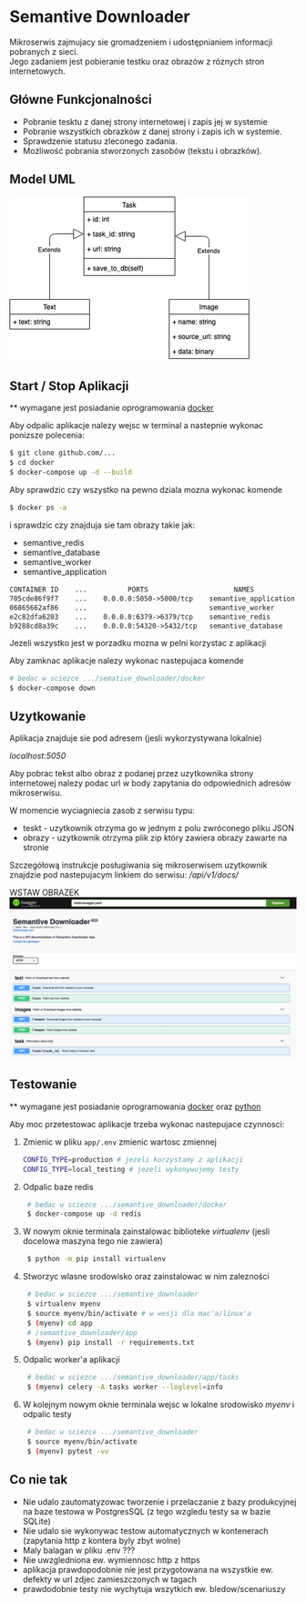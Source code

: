 # Semantive Downloader

Mikroserwis zajmujacy sie gromadzeniem i udostępnianiem informacji pobranych z sieci.  
Jego zadaniem jest pobieranie testku oraz obrazów z róznych stron internetowych.


## Główne Funkcjonalności

- Pobranie tesktu z danej strony internetowej i zapis jej w systemie
- Pobranie wszystkich obrazków z danej strony i zapis ich w systemie.
- Sprawdzenie statusu zleconego zadania.
- Możliwość pobrania stworzonych zasobów (tekstu i obrazków).


## Model UML

![UML](docs/Semantive_downloader.png)


## Start / Stop Aplikacji

** wymagane jest posiadanie oprogramowania [docker](https://docs.docker.com/docker-for-mac/install/)

Aby odpalic aplikacje nalezy wejsc w terminal a nastepnie wykonac ponizsze polecenia:
```bash
$ git clone github.com/...
$ cd docker
$ docker-compose up -d --build
```

Aby sprawdzic czy wszystko na pewno dziala mozna wykonac komende
```bash
$ docker ps -a
```
i sprawdzic czy znajduja sie tam obrazy takie jak:
- semantive_redis
- semantive_database
- semantive_worker
- semantive_application

```
CONTAINER ID    ...          PORTS                     NAMES
705cde86f9f7    ...    0.0.0.0:5050->5000/tcp    semantive_application
06865662af86    ...                              semantive_worker
e2c82dfa6203    ...    0.0.0.0:6379->6379/tcp    semantive_redis
b9288cd8a39c    ...    0.0.0.0:54320->5432/tcp   semantive_database
```

Jezeli wszystko jest w porzadku mozna w pelni korzystac z aplikacji

Aby zamknac aplikacje nalezy wykonac nastepujaca komende
```bash
# bedac w sciezce .../semative_downloader/docker
$ docker-compose down
```


## Uzytkowanie

Aplikacja znajduje sie pod adresem (jesli wykorzystywana lokalnie)

<i>localhost:5050</i>

Aby pobrac tekst albo obraz z podanej przez uzytkownika strony internetowej 
nalezy podac url w body zapytania do odpowiednich adresów mikroserwisu.  

W momencie wyciagniecia zasob z serwisu typu:
- teskt - uzytkownik otrzyma go w jednym z polu zwróconego pliku JSON
- obrazy - uzytkownik otrzyma plik zip który zawiera obrazy zawarte na stronie

Szczegółową instrukcje posługiwania się mikroserwisem uzytkownik znajdzie pod nastepujacym linkiem do serwisu:
<i>/api/v1/docs/</i>

WSTAW OBRAZEK
![API_docs](docs/api_docs.png)


## Testowanie

** wymagane jest posiadanie oprogramowania [docker](https://docs.docker.com/docker-for-mac/install/) oraz [python](https://www.python.org/downloads/)

Aby moc przetestowac aplikacje trzeba wykonac nastepujace czynnosci:  

1. Zmienic w pliku `app/.env` zmienic wartosc zmiennej 
   ```bash
   CONFIG_TYPE=production # jezeli korzystamy z aplikacji
   CONFIG_TYPE=local_testing # jezeli wykonywujemy testy
   ```
2. Odpalic baze redis
   ```bash
    # bedac w sciezce .../semantive_downloader/docker
    $ docker-compose up -d redis
   ```
3. W nowym oknie terminala zainstalowac biblioteke <i>virtualenv</i> (jesli docelowa maszyna tego nie zawiera)
   ```bash
    $ python -m pip install virtualenv
   ```
4. Stworzyc wlasne srodowisko oraz zainstalowac w nim zalezności
   ```bash
    # bedac w sciezce .../semantive_downloader
    $ virtualenv myenv
    $ source myenv/bin/activate # w wesji dla mac'a/linux'a 
    $ (myenv) cd app
    # /semantive_downloader/app
    $ (myenv) pip install -r requirements.txt
   ```
5. Odpalic worker'a aplikacji
   ```bash
    # bedac w sciezce .../semantive_downloader/app/tasks
    $ (myenv) celery -A tasks worker --loglevel=info
   ```
6. W kolejnym nowym oknie terminala wejsc w lokalne srodowisko <i>myenv</i> i odpalic testy
   ```bash
    # bedac w sciezce .../semantive_downloader
    $ source myenv/bin/activate
    $ (myenv) pytest -vv 
   ```

## Co nie tak
- Nie udalo zautomatyzowac tworzenie i przelaczanie z bazy produkcyjnej na baze testowa w PostgresSQL (z tego wzgledu testy sa w bazie SQLite)
- Nie udalo sie wykonywac testow automatycznych w kontenerach (zapytania http z kontera byly zbyt wolne)
- Maly balagan w pliku .env ???
- Nie uwzgledniona ew. wymiennosc http z https
- aplikacja prawdopodobnie nie jest przygotowana na wszystkie ew. defekty w url zdjec zamieszczonych w tagach
- prawdodobnie testy nie wychytuja wszytkich ew. bledow/scenariuszy